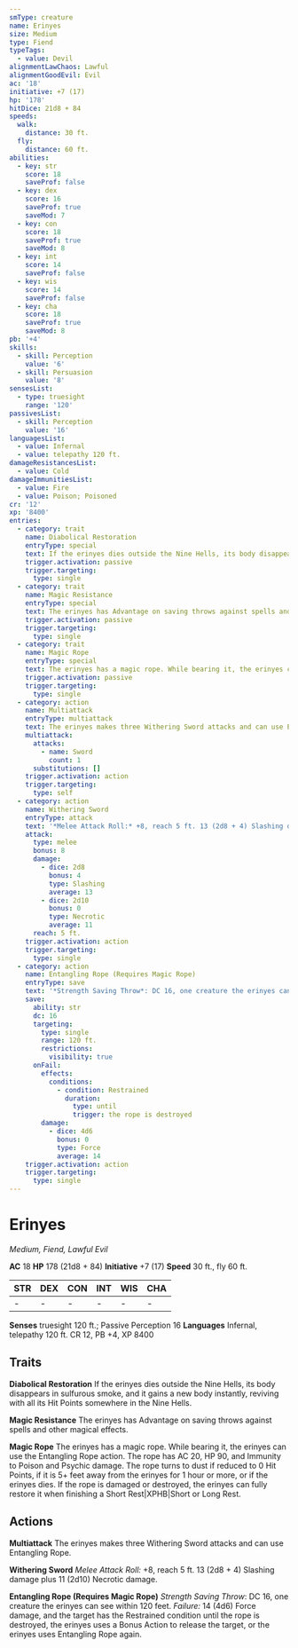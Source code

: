 ```yaml
---
smType: creature
name: Erinyes
size: Medium
type: Fiend
typeTags:
  - value: Devil
alignmentLawChaos: Lawful
alignmentGoodEvil: Evil
ac: '18'
initiative: +7 (17)
hp: '178'
hitDice: 21d8 + 84
speeds:
  walk:
    distance: 30 ft.
  fly:
    distance: 60 ft.
abilities:
  - key: str
    score: 18
    saveProf: false
  - key: dex
    score: 16
    saveProf: true
    saveMod: 7
  - key: con
    score: 18
    saveProf: true
    saveMod: 8
  - key: int
    score: 14
    saveProf: false
  - key: wis
    score: 14
    saveProf: false
  - key: cha
    score: 18
    saveProf: true
    saveMod: 8
pb: '+4'
skills:
  - skill: Perception
    value: '6'
  - skill: Persuasion
    value: '8'
sensesList:
  - type: truesight
    range: '120'
passivesList:
  - skill: Perception
    value: '16'
languagesList:
  - value: Infernal
  - value: telepathy 120 ft.
damageResistancesList:
  - value: Cold
damageImmunitiesList:
  - value: Fire
  - value: Poison; Poisoned
cr: '12'
xp: '8400'
entries:
  - category: trait
    name: Diabolical Restoration
    entryType: special
    text: If the erinyes dies outside the Nine Hells, its body disappears in sulfurous smoke, and it gains a new body instantly, reviving with all its Hit Points somewhere in the Nine Hells.
    trigger.activation: passive
    trigger.targeting:
      type: single
  - category: trait
    name: Magic Resistance
    entryType: special
    text: The erinyes has Advantage on saving throws against spells and other magical effects.
    trigger.activation: passive
    trigger.targeting:
      type: single
  - category: trait
    name: Magic Rope
    entryType: special
    text: The erinyes has a magic rope. While bearing it, the erinyes can use the Entangling Rope action. The rope has AC 20, HP 90, and Immunity to Poison and Psychic damage. The rope turns to dust if reduced to 0 Hit Points, if it is 5+ feet away from the erinyes for 1 hour or more, or if the erinyes dies. If the rope is damaged or destroyed, the erinyes can fully restore it when finishing a Short Rest|XPHB|Short or Long Rest.
    trigger.activation: passive
    trigger.targeting:
      type: single
  - category: action
    name: Multiattack
    entryType: multiattack
    text: The erinyes makes three Withering Sword attacks and can use Entangling Rope.
    multiattack:
      attacks:
        - name: Sword
          count: 1
      substitutions: []
    trigger.activation: action
    trigger.targeting:
      type: self
  - category: action
    name: Withering Sword
    entryType: attack
    text: '*Melee Attack Roll:* +8, reach 5 ft. 13 (2d8 + 4) Slashing damage plus 11 (2d10) Necrotic damage.'
    attack:
      type: melee
      bonus: 8
      damage:
        - dice: 2d8
          bonus: 4
          type: Slashing
          average: 13
        - dice: 2d10
          bonus: 0
          type: Necrotic
          average: 11
      reach: 5 ft.
    trigger.activation: action
    trigger.targeting:
      type: single
  - category: action
    name: Entangling Rope (Requires Magic Rope)
    entryType: save
    text: '*Strength Saving Throw*: DC 16, one creature the erinyes can see within 120 feet. *Failure:*  14 (4d6) Force damage, and the target has the Restrained condition until the rope is destroyed, the erinyes uses a Bonus Action to release the target, or the erinyes uses Entangling Rope again.'
    save:
      ability: str
      dc: 16
      targeting:
        type: single
        range: 120 ft.
        restrictions:
          visibility: true
      onFail:
        effects:
          conditions:
            - condition: Restrained
              duration:
                type: until
                trigger: the rope is destroyed
        damage:
          - dice: 4d6
            bonus: 0
            type: Force
            average: 14
    trigger.activation: action
    trigger.targeting:
      type: single
---
```


# Erinyes
*Medium, Fiend, Lawful Evil*

**AC** 18
**HP** 178 (21d8 + 84)
**Initiative** +7 (17)
**Speed** 30 ft., fly 60 ft.

| STR | DEX | CON | INT | WIS | CHA |
| --- | --- | --- | --- | --- | --- |
| - | - | - | - | - | - |

**Senses** truesight 120 ft.; Passive Perception 16
**Languages** Infernal, telepathy 120 ft.
CR 12, PB +4, XP 8400

## Traits

**Diabolical Restoration**
If the erinyes dies outside the Nine Hells, its body disappears in sulfurous smoke, and it gains a new body instantly, reviving with all its Hit Points somewhere in the Nine Hells.

**Magic Resistance**
The erinyes has Advantage on saving throws against spells and other magical effects.

**Magic Rope**
The erinyes has a magic rope. While bearing it, the erinyes can use the Entangling Rope action. The rope has AC 20, HP 90, and Immunity to Poison and Psychic damage. The rope turns to dust if reduced to 0 Hit Points, if it is 5+ feet away from the erinyes for 1 hour or more, or if the erinyes dies. If the rope is damaged or destroyed, the erinyes can fully restore it when finishing a Short Rest|XPHB|Short or Long Rest.

## Actions

**Multiattack**
The erinyes makes three Withering Sword attacks and can use Entangling Rope.

**Withering Sword**
*Melee Attack Roll:* +8, reach 5 ft. 13 (2d8 + 4) Slashing damage plus 11 (2d10) Necrotic damage.

**Entangling Rope (Requires Magic Rope)**
*Strength Saving Throw*: DC 16, one creature the erinyes can see within 120 feet. *Failure:*  14 (4d6) Force damage, and the target has the Restrained condition until the rope is destroyed, the erinyes uses a Bonus Action to release the target, or the erinyes uses Entangling Rope again.
